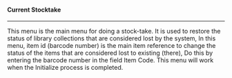 #### Current Stocktake
<hr>
This menu is the main menu for doing a stock-take. It is used to restore the status of library collections that are considered lost by the system, In this menu, item id (barcode number) is the main item reference to change the status of the items that are considered lost to existing (there), Do this by entering the barcode number in the field Item Code. This menu will work when the Initialize process is completed.

